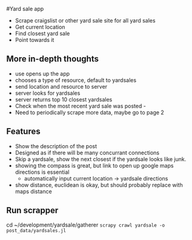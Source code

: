 #Yard sale app

- Scrape craigslist or other yard sale site for all yard sales
- Get current location
- Find closest yard sale 
- Point towards it



## More in-depth thoughts
- use opens up the app
- chooses a type of resource, default to yardsales
- send location and resource to server
- server looks for yardsales
- server returns top 10 closest yardsales
- Check when the most recent yard sale was posted - 
- Need to periodically scrape more data, maybe go to page 2


## Features
- Show the description of the post
- Designed as if there will be many concurrant connections
- Skip a yardsale, show the next closest if the yardsale looks like junk.
- showing the compass is great, but link to open up google maps directions is essential
  - automatically input current location -> yardsale directions
- show distance, euclidean is okay, but should probably replace with maps distance 

## Run scrapper

cd ~/development/yardsale/gatherer
`scrapy crawl yardsale -o post_data/yardsales.jl`
